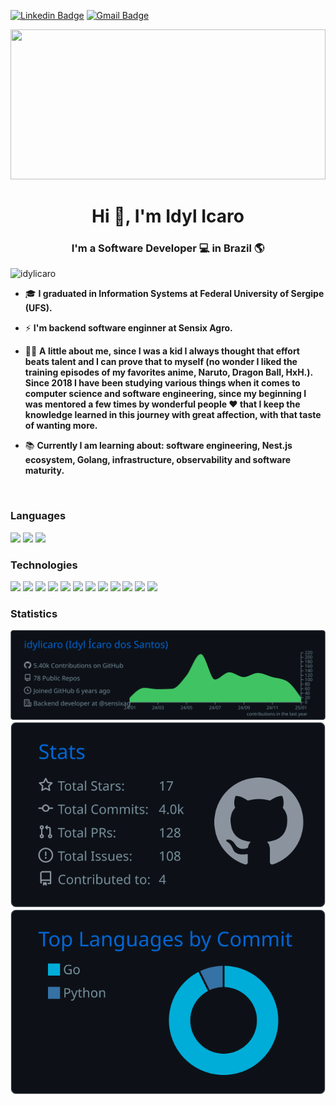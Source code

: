 [![Linkedin Badge](https://img.shields.io/badge/-LinkedIn-blue?style=for-the-badge&logo=Linkedin&logoColor=white&link=https:https://www.linkedin.com/in/idylicaro/)](https://www.linkedin.com/in/idylicaro/)
[![Gmail Badge](https://img.shields.io/badge/-Gmail-c14438?style=for-the-badge&logo=Gmail&logoColor=white&link=mailto:idylicaro.se@gmail.com)](mailto:idylicaro.se@gmail.com)

<image width="100%" height="240" src='https://images.unsplash.com/photo-1475924156734-496f6cac6ec1?ixid=MXwxMjA3fDB8MHxwaG90by1wYWdlfHx8fGVufDB8fHw%3D&ixlib=rb-1.2.1&auto=format&fit=crop&w=1350&q=80'>

<h1 align="center">Hi 👋, I'm Idyl Icaro</h1>
<h3 align="center">I'm a Software Developer 💻 in Brazil 🌎</h3>

<p align="left"> <img src="https://komarev.com/ghpvc/?username=idylicaro" alt="idylicaro" /> </p>

- 🎓 **I graduated in Information Systems at Federal University of Sergipe (UFS).**

- ⚡ **I'm backend software enginner at Sensix Agro.**

- 👨‍💻 **A little about me, since I was a kid I always thought that effort beats talent and I can prove that to myself (no wonder I liked the training episodes of my favorites anime, Naruto, Dragon Ball, HxH.). Since 2018 I have been studying various things when it comes to computer science and software engineering, since my beginning I was mentored a few times by wonderful people ❤️ that I keep the knowledge learned in this journey with great affection, with that taste of wanting more.**

- 📚 **Currently I am learning about: software engineering, Nest.js ecosystem, Golang, infrastructure, observability and software maturity.**


</br>
<div>
  <h3> Languages </h3>
  <img src="https://img.shields.io/badge/JavaScript-F7DF1E?style=for-the-badge&logo=javascript&logoColor=black" />
  <img src="https://img.shields.io/badge/Python-14354C?style=for-the-badge&logo=python&logoColor=white" />
  <img src="https://img.shields.io/badge/go-%2300ADD8.svg?style=for-the-badge&logo=go&logoColor=white" />
  
  </br>
  <h3> Technologies </h3>
  <img src="https://img.shields.io/badge/TypeScript-007ACC?style=for-the-badge&logo=typescript&logoColor=white" />
  <img src="https://img.shields.io/badge/Node.js-43853D?style=for-the-badge&logo=node.js&logoColor=white" />
  <img src="https://img.shields.io/badge/React-20232A?style=for-the-badge&logo=react&logoColor=61DAFB" />
  <img src="https://img.shields.io/badge/nestjs-%23E0234E.svg?style=for-the-badge&logo=nestjs&logoColor=white" />
  <img src="https://img.shields.io/badge/FastAPI-005571?style=for-the-badge&logo=fastapi" />
  <img src="https://img.shields.io/badge/Docker-2CA5E0?style=for-the-badge&logo=docker&logoColor=white" />
  <img src="https://img.shields.io/badge/next.js-000000?style=for-the-badge&logo=next.js&logoColor=white" />
  <img src="https://img.shields.io/badge/django-%23092E20.svg?style=for-the-badge&logo=django&logoColor=white" />
  <img src="https://img.shields.io/badge/PostgreSQL-316192?style=for-the-badge&logo=postgresql&logoColor=white" />
  <img src="https://img.shields.io/badge/Microsoft%20SQL%20Sever-CC2927?style=for-the-badge&logo=microsoft%20sql%20server&logoColor=white" />
  <img src="https://img.shields.io/badge/github%20actions-%232671E5.svg?style=for-the-badge&logo=githubactions&logoColor=white" />
  <img src="https://img.shields.io/badge/redis-%23DD0031.svg?style=for-the-badge&logo=redis&logoColor=white" />
  </br>
  <h3> Statistics </h3>
  <img src="https://github.com/idylicaro/github-profile-summary-cards/blob/master/profile-summary-card-output/github_dark/0-profile-details.svg" />
  <!--<img src="https://github.com/idylicaro/github-profile-summary-cards/blob/master/profile-summary-card-output/github_dark/1-repos-per-language.svg" /> -->
  <img src="https://github.com/idylicaro/github-profile-summary-cards/blob/master/profile-summary-card-output/github_dark/3-stats.svg" />
  <img src="https://github.com/idylicaro/github-profile-summary-cards/blob/master/profile-summary-card-output/github_dark/2-most-commit-language.svg" />
  <!--<img src="https://github.com/idylicaro/github-profile-summary-cards/blob/master/profile-summary-card-output/github_dark/4-productive-time.svg" /> -->
</div>

